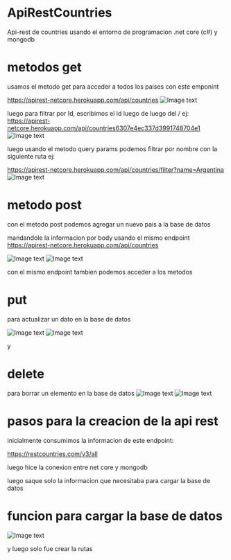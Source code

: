 # ApiRestCountries

Api-rest de countries usando el entorno de programacion .net core (c#) y mongodb

# metodos get

usamos el metodo get para acceder a todos los paises con este emponint

https://apirest-netcore.herokuapp.com/api/countries
![Image text](https://res.cloudinary.com/cristian18u/image/upload/v1661463219/cris/hfxrmmiefuvyi8hlfcvl.png)

luego para filtrar por Id, escribimos el id luego de luego del / ej:
https://apirest-netcore.herokuapp.com/api/countries6307e4ec337d3991748704e1
![Image text](https://res.cloudinary.com/cristian18u/image/upload/v1661463219/cris/dao7pszoi5pswjmla29w.png)

luego usando el metodo query params podemos filtrar por nombre con la siguiente ruta ej:

https://apirest-netcore.herokuapp.com/api/countries/filter?name=Argentina
![Image text](https://res.cloudinary.com/cristian18u/image/upload/v1661463219/cris/bdaqzb4y81pybcd5bixj.png)

# metodo post

con el metodo post podemos agregar un nuevo pais a la base de datos

mandandole la informacion por body usando el mismo endpoint
https://apirest-netcore.herokuapp.com/api/countries

![Image text](https://res.cloudinary.com/cristian18u/image/upload/v1661463219/cris/kwt9lkeco1vajkma9etp.png)
![Image text](https://res.cloudinary.com/cristian18u/image/upload/v1661463219/cris/vlxopw5vhoe7sp4beekg.png)

con el mismo endpoint tambien podemos acceder a los metodos

# put

para actualizar un dato en la base de datos

![Image text](https://res.cloudinary.com/cristian18u/image/upload/v1661463219/cris/nnlmvmi8x7d9dgerhgkj.png)
![Image text](https://res.cloudinary.com/cristian18u/image/upload/v1661463220/cris/rob8lxen88ujlx0cpgqv.png)

y

# delete

para borrar un elemento en la base de datos
![Image text](https://res.cloudinary.com/cristian18u/image/upload/v1661463220/cris/mqv2hgjzi8qboqjcxqxh.png)
![Image text](https://res.cloudinary.com/cristian18u/image/upload/v1661463220/cris/panjhh50aahexnb7zjaz.png)

# pasos para la creacion de la api rest

inicialmente consumimos la informacion de este endpoint:

https://restcountries.com/v3/all

luego hice la conexion entre net core y mongodb

luego saque solo la informacion que necesitaba para cargar la base de datos

# funcion para cargar la base de datos

![Image text](https://res.cloudinary.com/cristian18u/image/upload/v1661464031/cris/sfu5eh2t5qfc0qfficeo.png)

y luego solo fue crear la rutas
